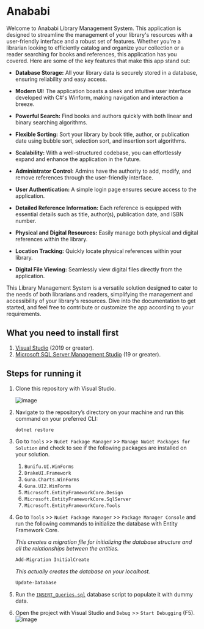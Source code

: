 # Anababi

Welcome to Anababi Library Management System. This application is designed to streamline the management of your library's resources with a user-friendly interface and a robust set of features. Whether you're a librarian looking to efficiently catalog and organize your collection or a reader searching for books and references, this application has you covered. Here are some of the key features that make this app stand out:

- **Database Storage:** All your library data is securely stored in a database, ensuring reliability and easy access.

- **Modern UI:** The application boasts a sleek and intuitive user interface developed with C#'s Winform, making navigation and interaction a breeze.

- **Powerful Search:** Find books and authors quickly with both linear and binary searching algorithms.

- **Flexible Sorting:** Sort your library by book title, author, or publication date using bubble sort, selection sort, and insertion sort algorithms.

- **Scalability:** With a well-structured codebase, you can effortlessly expand and enhance the application in the future.

- **Administrator Control:** Admins have the authority to add, modify, and remove references through the user-friendly interface.

- **User Authentication:** A simple login page ensures secure access to the application.

- **Detailed Reference Information:** Each reference is equipped with essential details such as title, author(s), publication date, and ISBN number.

- **Physical and Digital Resources:** Easily manage both physical and digital references within the library.

- **Location Tracking:** Quickly locate physical references within your library.

- **Digital File Viewing:** Seamlessly view digital files directly from the application.

This Library Management System is a versatile solution designed to cater to the needs of both librarians and readers, simplifying the management and accessibility of your library's resources. Dive into the documentation to get started, and feel free to contribute or customize the app according to your requirements.

## What you need to install first

1. [Visual Studio](https://visualstudio.microsoft.com/downloads/) (2019 or greater).
2. [Microsoft SQL Server Management Studio](https://www.microsoft.com/en-us/sql-server/sql-server-downloads) (19 or greater).

## Steps for running it

1. Clone this repository with Visual Studio.
    
   ![image](https://github.com/FinhasYohannesGustavo/Anababi/assets/96903785/544d398b-4445-4205-930e-05f256a1322d)

    
3. Navigate to the repository’s directory on your machine and run this command on your preferred CLI:
    
    ```bash
    dotnet restore
    ```
    
4. Go to `Tools` >> `NuGet Package Manager` >> `Manage NuGet Packages for Solution` and check to see if the following packages are installed on your solution.
    1. `Bunifu.UI.WinForms`
    2. `DrakeUI.Framework`
    3. `Guna.Charts.WinForms`
    4. `Guna.UI2.WinForms`
    5. `Microsoft.EntityFrameworkCore.Design`
    6. `Microsoft.EntityFrameworkCore.SqlServer`
    7. `Microsoft.EntityFrameworkCore.Tools`
5. Go to `Tools` >> `NuGet Package Manager` >> `Package Manager Console` and run the following commands to initialize the database with Entity Framework Core.

    _This creates a migration file for initializing the database structure and all the relationships between the entities._
    ```bash
    Add-Migration InitialCreate
    ```

    _This actually creates the database on your localhost._
    ```bash
    Update-Database
    ```
    
7. Run the [`INSERT_Queries.sql`](https://github.com/FinhasYohannesGustavo/Anababi/blob/master/Anababi/Data/INSERT_Queries.sql) database script to populate it with dummy data.
8. Open the project with Visual Studio and `Debug` >> `Start Debugging` (F5).
   ![image](https://github.com/FinhasYohannesGustavo/Anababi/assets/96903785/9013ae6e-5bcb-4a4b-a370-5fd4b0b3b115)


